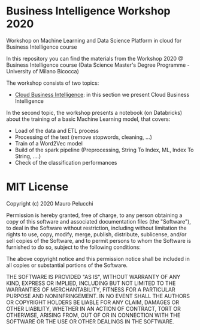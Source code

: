 # Business Intelligence Workshop 2020

Workshop on Machine Learning and Data Science Platform in cloud for Business Intelligence course


In this repository you can find the materials from the Workshop 2020 @ Business Intelligence course (Data Science Master's Degree Programme - University of Milano Bicocca)

The workshop consists of two topics:

- [Cloud Business Intelligence](https://github.com/mauropelucchi/sgi_workshop_2020/tree/master/cloud_data_science): in this section we present Cloud Business Intelligence

In the second topic, the workshop presents a notebook (on Databricks) about the training of a basic Machine Learning model, that covers:

- Load of the data and ETL process
- Processing of the text (remove stopwords, cleaning, ...)
- Train of a Word2Vec model
- Build of the spark pipeline (Preprocessing, String To Index, ML, Index To String, ....)
- Check of the classification performances


# MIT License

Copyright (c) 2020 Mauro Pelucchi

Permission is hereby granted, free of charge, to any person obtaining a copy
of this software and associated documentation files (the "Software"), to deal
in the Software without restriction, including without limitation the rights
to use, copy, modify, merge, publish, distribute, sublicense, and/or sell
copies of the Software, and to permit persons to whom the Software is
furnished to do so, subject to the following conditions:

The above copyright notice and this permission notice shall be included in all
copies or substantial portions of the Software.

THE SOFTWARE IS PROVIDED "AS IS", WITHOUT WARRANTY OF ANY KIND, EXPRESS OR
IMPLIED, INCLUDING BUT NOT LIMITED TO THE WARRANTIES OF MERCHANTABILITY,
FITNESS FOR A PARTICULAR PURPOSE AND NONINFRINGEMENT. IN NO EVENT SHALL THE
AUTHORS OR COPYRIGHT HOLDERS BE LIABLE FOR ANY CLAIM, DAMAGES OR OTHER
LIABILITY, WHETHER IN AN ACTION OF CONTRACT, TORT OR OTHERWISE, ARISING FROM,
OUT OF OR IN CONNECTION WITH THE SOFTWARE OR THE USE OR OTHER DEALINGS IN THE
SOFTWARE.
